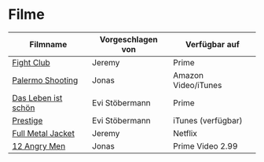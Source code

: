 # Filme


|Filmname                                                                   |Vorgeschlagen von|Verfügbar auf       |
|---------------------------------------------------------------------------|-----------------|--------------------|
|[Fight Club](https://www.imdb.com/title/tt0137523)                         |Jeremy           |Prime               |
|[Palermo Shooting](https://www.imdb.com/title/tt1008017/)                  |Jonas            |Amazon Video/iTunes |
|[Das Leben ist schön](https://www.imdb.com/title/tt0118799/)               |Evi Stöbermann   |Prime               |
|[Prestige](https://www.imdb.com/title/tt0482571/)                          |Evi Stöbermann   |iTunes (verfügbar)  |
|[Full Metal Jacket](https://www.imdb.com/title/tt0093058/)                 |Jeremy           |Netflix             |
|[12 Angry Men](https://www.imdb.com/title/tt0050083/)                      |Jonas            |Prime Video 2.99    |
